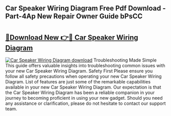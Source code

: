 ## Car Speaker Wiring Diagram Free Pdf Download - Part-4Ap New Repair Owner Guide bPsCC

# <h2><a href="http://dfqb7j.blite.top/?on=Car+Speaker+Wiring+Diagram">🔗Download New 👉🔴 Car Speaker Wiring Diagram</a></h2>

[![Car Speaker Wiring Diagram download](https://i.imgur.com/lujVjoI.png)](http://dfqb7j.blite.top/?on=Car+Speaker+Wiring+Diagram)
Troubleshooting Made Simple This guide offers valuable insights into troubleshooting common issues with your new Car Speaker Wiring Diagram. Safety First Please ensure you follow all safety precautions when operating your new Car Speaker Wiring Diagram. List of features are just some of the remarkable capabilities available in your new Car Speaker Wiring Diagram. Our expectation is that the Car Speaker Wiring Diagram has been a reliable companion in your journey to becoming proficient in using your new gadget. Should you need any assistance or clarification, please do not hesitate to contact our support team.
